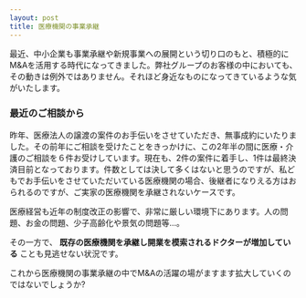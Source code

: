 ```yaml
---
layout: post
title: 医療機関の事業承継
---
```

最近、中小企業も事業承継や新規事業への展開という切り口のもと、積極的にM&amp;Aを活用する時代になってきました。弊社グループのお客様の中においても、その動きは例外ではありません。それほど身近なものになってきているような気がいたします。

### 最近のご相談から

昨年、医療法人の譲渡の案件のお手伝いをさせていただき、無事成約にいたりました。その前年にご相談を受けたことをきっかけに、この2年半の間に医療・介護のご相談を６件お受けしています。現在も、2件の案件に着手し、1件は最終決済目前となっております。件数としては決して多くはないと思うのですが、私どもでお手伝いをさせていただいている医療機関の場合、後継者になりえる方はおられるのですが、ご実家の医療機関を承継されないケースです。

医療経営も近年の制度改正の影響で、非常に厳しい環境下にあります。人の問題、お金の問題、少子高齢化や景気の問題等...。

その一方で、 __既存の医療機関を承継し開業を模索されるドクターが増加している__ ことも見逃せない状況です。

これから医療機関の事業承継の中でM&amp;Aの活躍の場がますます拡大していくのではないでしょうか?
